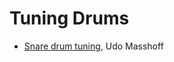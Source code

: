 # Tuning Drums

- [Snare drum tuning](https://youtube.com/channel/UCwXFOGpVEgboKJfzNoANGnw), Udo Masshoff

